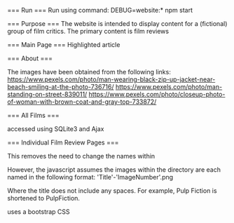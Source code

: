 === Run ===
Run using command:
	DEBUG=website:* npm start

=== Purpose ===
The website is intended to display content for a (fictional) group of film critics. The primary content is film reviews

=== Main Page ===
Highlighted article 

=== About ===

The images have been obtained from the following links:
https://www.pexels.com/photo/man-wearing-black-zip-up-jacket-near-beach-smiling-at-the-photo-736716/
https://www.pexels.com/photo/man-standing-on-street-839011/
https://www.pexels.com/photo/closeup-photo-of-woman-with-brown-coat-and-gray-top-733872/

=== All Films ===

accessed using SQLite3 and Ajax

=== Individual Film Review Pages ===

This removes the need to change the names within 

However, the javascript assumes the images within the directory are each named in the following format: 'Title'-'ImageNumber'.png

Where the title does not include any spaces. For example, Pulp Fiction is shortened to PulpFiction.

uses a bootstrap CSS
